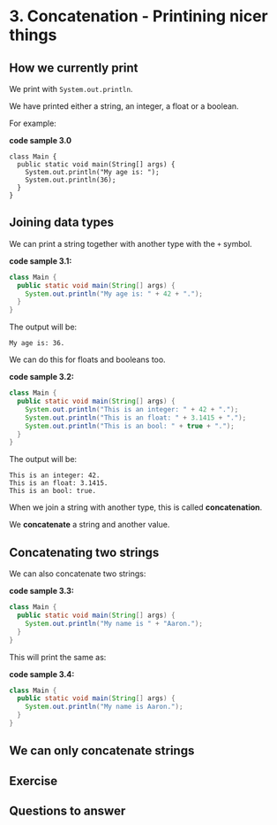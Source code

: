 # 3. Concatenation - Printining nicer things

## How we currently print

We print with `System.out.println`.

We have printed either a string, an integer, a float or a boolean.

For example:

**code sample 3.0**
```
class Main {
  public static void main(String[] args) {
    System.out.println("My age is: ");
    System.out.println(36);
  }
}
```

## Joining data types

We can print a string together with another type with the `+` symbol.

**code sample 3.1:**

```java
class Main {
  public static void main(String[] args) {
    System.out.println("My age is: " + 42 + ".");
  }
}
```

The output will be:

```
My age is: 36.
```

We can do this for floats and booleans too.

**code sample 3.2:**

```java
class Main {
  public static void main(String[] args) {
    System.out.println("This is an integer: " + 42 + ".");
    System.out.println("This is an float: " + 3.1415 + ".");
    System.out.println("This is an bool: " + true + ".");
  }
}
```

The output will be:

```
This is an integer: 42.
This is an float: 3.1415.
This is an bool: true.
```

When we join a string with another type, this is called **concatenation**. 

We **concatenate** a string and another value.

## Concatenating two strings

We can also concatenate two strings:

**code sample 3.3:**

```java
class Main {
  public static void main(String[] args) {
    System.out.println("My name is " + "Aaron.");
  }
}
```

This will print the same as:

**code sample 3.4:**

```java
class Main {
  public static void main(String[] args) {
    System.out.println("My name is Aaron.");
  }
}
```

## We can only concatenate strings

## Exercise

## Questions to answer

